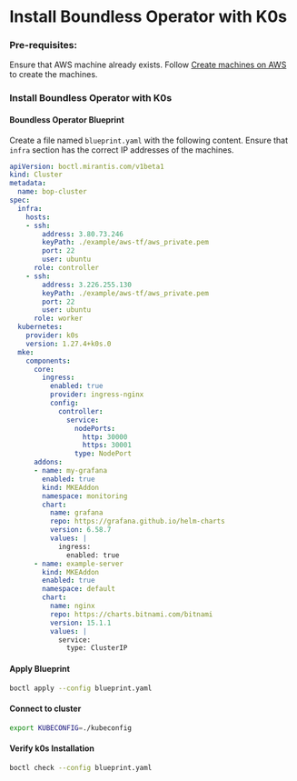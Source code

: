 # Install Boundless Operator with K0s

### Pre-requisites:

Ensure that AWS machine already exists. Follow [Create machines on AWS](..%2FREADME.md#create-machines-on-aws) to create the machines.

### Install Boundless Operator with K0s

#### Boundless Operator Blueprint

Create a file named `blueprint.yaml` with the following content. Ensure that `infra` section has the correct IP addresses of the machines.

```yaml
apiVersion: boctl.mirantis.com/v1beta1
kind: Cluster
metadata:
  name: bop-cluster
spec:
  infra:
    hosts:
    - ssh:
        address: 3.80.73.246
        keyPath: ./example/aws-tf/aws_private.pem
        port: 22
        user: ubuntu
      role: controller
    - ssh:
        address: 3.226.255.130
        keyPath: ./example/aws-tf/aws_private.pem
        port: 22
        user: ubuntu
      role: worker
  kubernetes:
    provider: k0s
    version: 1.27.4+k0s.0
  mke:
    components:
      core:
        ingress:
          enabled: true
          provider: ingress-nginx
          config:
            controller:
              service:
                nodePorts:
                  http: 30000
                  https: 30001
                type: NodePort
      addons:
      - name: my-grafana
        enabled: true
        kind: MKEAddon
        namespace: monitoring
        chart:
          name: grafana
          repo: https://grafana.github.io/helm-charts
          version: 6.58.7
          values: |
            ingress:
              enabled: true
      - name: example-server
        kind: MKEAddon
        enabled: true
        namespace: default
        chart:
          name: nginx
          repo: https://charts.bitnami.com/bitnami
          version: 15.1.1
          values: |
            service:
              type: ClusterIP
```

#### Apply Blueprint

```bash
boctl apply --config blueprint.yaml
```

#### Connect to cluster

```bash
export KUBECONFIG=./kubeconfig
```

#### Verify k0s Installation

```bash
boctl check --config blueprint.yaml
```
